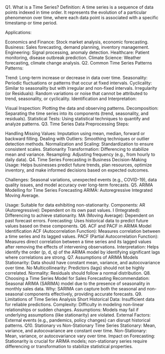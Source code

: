 Q1. What is a Time Series?
Definition: A time series is a sequence of data points indexed in time order. It represents the evolution of a particular phenomenon over time, where each data point is associated with a specific timestamp or time period.

Applications:

Economics and Finance: Stock market analysis, economic forecasting.
Business: Sales forecasting, demand planning, inventory management.
Engineering: Signal processing, anomaly detection.
Healthcare: Patient monitoring, disease outbreak prediction.
Climate Science: Weather forecasting, climate change analysis.
Q2. Common Time Series Patterns
Patterns:

Trend: Long-term increase or decrease in data over time.
Seasonality: Periodic fluctuations or patterns that occur at fixed intervals.
Cyclicality: Similar to seasonality but with irregular and non-fixed intervals.
Irregularity (or Residuals): Random variations or noise that cannot be attributed to trend, seasonality, or cyclicality.
Identification and Interpretation:

Visual Inspection: Plotting the data and observing patterns.
Decomposition: Separating the time series into its components (trend, seasonality, and residuals).
Statistical Tests: Using statistical techniques to quantify and analyze patterns.
Q3. Time Series Data Preprocessing
Steps:

Handling Missing Values: Imputation using mean, median, forward or backward filling.
Dealing with Outliers: Smoothing techniques or outlier detection methods.
Normalization and Scaling: Standardization to ensure consistent scales.
Stationarity Transformation: Differencing to stabilize mean and variance.
Resampling: Adjusting frequency (e.g., from hourly to daily data).
Q4. Time Series Forecasting in Business Decision-Making
Usage: Helps businesses predict future trends, plan resources, optimize inventory, and make informed decisions based on expected outcomes.

Challenges: Seasonal variations, unexpected events (e.g., COVID-19), data quality issues, and model accuracy over long-term forecasts.
Q5. ARIMA Modelling for Time Series Forecasting
ARIMA: Autoregressive Integrated Moving Average.

Usage: Suitable for data exhibiting non-stationarity.
Components:
AR (Autoregressive): Dependent on its own past values.
I (Integrated): Differencing to achieve stationarity.
MA (Moving Average): Dependent on past forecast errors.
Forecasting: Uses historical data to predict future values based on these components.
Q6. ACF and PACF in ARIMA Model Identification
ACF (Autocorrelation Function): Measures correlation between a time series and its lagged values.
PACF (Partial Autocorrelation Function): Measures direct correlation between a time series and its lagged values after removing the effects of intervening observations.
Interpretation: Helps identify the order (p, d, q) of the ARIMA model by identifying significant lags where correlations are strong.
Q7. Assumptions of ARIMA Models
Stationarity: Data should have constant mean, variance, and autocovariance over time.
No Multicollinearity: Predictors (lags) should not be highly correlated.
Normality: Residuals should follow a normal distribution.
Q8. Choosing a Time Series Model for Sales Forecasting
Recommendation: Seasonal ARIMA (SARIMA) model due to the presence of seasonality in monthly sales data.
Why: SARIMA can capture both the seasonal and non-seasonal components effectively, providing accurate forecasts.
Q9. Limitations of Time Series Analysis
Short Historical Data: Insufficient data for reliable predictions.
Complexity: Difficulty in modeling non-linear relationships or sudden changes.
Assumptions: Models may fail if underlying assumptions (like stationarity) are violated.
External Factors: External events (e.g., pandemics, policy changes) can disrupt historical patterns.
Q10. Stationary vs Non-Stationary Time Series
Stationary: Mean, variance, and autocovariance are constant over time.
Non-Stationary: Mean, variance, or autocovariance vary over time.
Impact on Forecasting: Stationarity is crucial for ARIMA models; non-stationary series require differencing or transformation to stabilize statistical properties.

